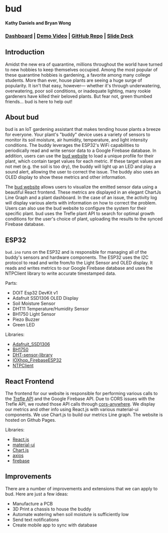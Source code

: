 # bud
#### Kathy Daniels and Bryan Wong
### [Dashboard](https://bryanjwong.github.io/bud/) | [Demo Video](https://youtu.be/a44sxq7Y4WQ) | [GitHub Repo](https://github.com/bryanjwong/bud) | [Slide Deck](https://docs.google.com/presentation/d/1ApXYLpTveTEwwH3yQijMfoTFlVSydzYXCT7clnN1dxA/edit?usp=sharing)

## Introduction
Amidst the new era of quarantine, millions throughout the world have turned to new hobbies to keep themselves occupied. Among the most popular of these quarantine hobbies is gardening, a favorite among many college students. More than ever, house plants are seeing a huge surge of popularity. It isn't that easy, however— whether it's through underwatering, overwatering, poor soil conditions, or inadequate lighting, many rookie gardeners have killed their beloved plants. But fear not, green thumbed friends... bud is here to help out!

## About bud
bud is an IoT gardening assistant that makes tending house plants a breeze for everyone. Your plant's "buddy" device uses a variety of sensors to monitor its soil moisture, air humidity, temperature, and light intensity conditions. The buddy leverages the ESP32's WiFi capabilities to periodically read and write sensor data to a Google Firebase database. In addition, users can use the [bud website](https://bryanjwong.github.io/bud/) to load a unique profile for their plant, which contain target values for each metric. If these target values are not met (e.g. the soil is too dry), the buddy will light up an LED and play a sound alert, allowing the user to correct the issue. The buddy also uses an OLED display to show these metrics and other information.

The [bud website](https://bryanjwong.github.io/bud/) allows users to visualize the emitted sensor data  using a beautiful React frontend. These metrics are displayed in an elegant ChartJs Line Graph and a plant dashboard. In the case of an issue, the activity log will display various alerts with information on how to correct the problem. Users can also use the bud website to configure the system for their specific plant. bud uses the Trefle plant API to search for optimal growth conditions for the user's choice of plant, uploading the results to the synced Firebase database.

## ESP32
`bud.ino` runs on the ESP32 and is responsible for managing all of the buddy's sensors and hardware components. The ESP32 uses the I2C protocol to read and write from/to the Light Sensor and OLED display. It reads and writes metrics to our Google Firebase database and uses the NTPClient library to write accurate timestamped data. 

Parts:
* DOIT Esp32 DevKit v1
* Adafruit SSD1306 OLED Display
* Soil Moisture Sensor
* DHT11 Temperature/Humidity Sensor
* BH1750 Light Sensor
* Piezo Buzzer
* Green LED

Libraries:
* [Adafruit_SSD1306](https://github.com/adafruit/Adafruit_SSD1306)
* [BH1750](https://github.com/claws/BH1750)
* [DHT-sensor-library](https://github.com/adafruit/DHT-sensor-library)
* [IOXhop_FirebaseESP32](https://github.com/ioxhop/IOXhop_FirebaseESP32)
* [NTPClient](https://github.com/taranais/NTPClient)

## React Frontend
The frontend for our website is responsible for performing various calls to the [Trefle API](https://docs.trefle.io/) and the Google Firebase API. Due to CORS issues with the Trefle API, we routed those API calls through [cors-anywhere](https://github.com/Rob--W/cors-anywhere). We display our metrics and other info using React.js with various material-ui components. We use Chart.js to build our metrics Line graph. The website is hosted on Github Pages.

Libraries:
* [React.js](https://reactjs.org/)
* [material-ui](https://material-ui.com/)
* [Chart.js](https://www.chartjs.org/)
* [axios](https://www.npmjs.com/package/axios)
* [firebase](https://firebase.google.com/docs/reference)

## Improvements 
There are a number of improvements and extensions that we can apply to bud. Here are just a few ideas:
* Manufacture a PCB
* 3D Print a chassis to house the buddy
* Automate watering when soil moisture is sufficiently low
* Send text notifications
* Create mobile app to sync with database

